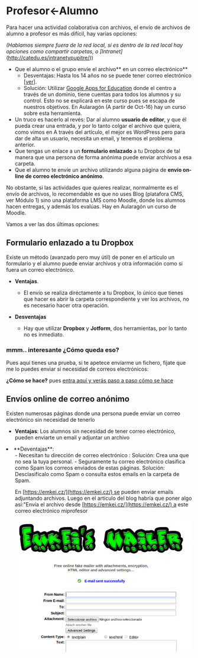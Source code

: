 
# Profesor&lt;-Alumno

Para hacer una actividad colaborativa con archivos, el envío de archivos de alumno a profesor es más difícil, hay varias opciones:

_(Hablamos siempre fuera de la red local, si es dentro de la red local hay opciones como compartir carpetas, o [Intranet]_(http://catedu.es/intranetypupitre/))

* Que el alumno o el grupo envíe el archivo** en un correo electrónico**
    - Desventajas: Hasta los 14 años no se puede tener correo electrónico [[ver](https://support.google.com/accounts/answer/1350409?hl=es)].
    - Solución: Utilizar [Google Apps for Education](https://www.google.com/edu/) donde el centro a través de un dominio, tiene cuentas para todos los alumnos y su control. Esto no se explicará en este curso pues se escapa de nuestros objetivos. En Aularagón (A partir de Oct-16) hay un curso sobre esta herramienta.
* Un truco es hacerlo al revés: Dar al alumno **usuario de editor**, y que él pueda crear una entrada, y por lo tanto colgar el archivo que quiera, como vimos en A través del artículo, el mejor es WordPress pero para dar de alta un usuario, necesita un email, y tenemos el problema anterior.
* Que tengas un enlace a un **formulario enlazado** a tu Dropbox de tal manera que una persona de forma anónima puede enviar archivos a esa carpeta.
* Que el alumno te envíe un archivo utilizando alguna página de **envío on-line de correo electrónico anónimo**.

No obstante, si las actividades que quieres realizar, normalmente es el envío de archivos, lo recomendable es que no uses Blog (platafora CMS, ver Módulo 1) sino una plataforma LMS como Moodle, donde los alumnos hacen entregas, y además los evalúas. Hay en Aularagón un curso de Moodle.

Vamos a ver las dos últimas opciones:

## Formulario enlazado a tu Dropbox

Existe un método (avanzado pero muy útil) de poner en el artículo un formulario y el alumno puede enviar archivos y otra información como si fuera un correo electrónico. 

* **Ventajas**. 
    - El envío se realiza diréctamente a tu Dropbox, lo único que tienes que hacer es abrir la carpeta correspondiente y ver los archivos, no es necesario hacer otra operación.


* **Desventajas**
    - Hay que utilizar **Dropbox** y **Jotform**, dos herramientas, por lo tanto no es inmediato.

### mmm.. interesante ¿Cómo queda eso?

Pues aquí tienes una prueba, si te apetece enviarme un fichero, fíjate que me lo puedes enviar si necesidad de correos electrónicos:


<div><script type="text/javascript" src="https://form.jotformeu.com/jsform/60812900800344"></script></div>


**¿Cómo se hace?** pues [entra aquí y verás paso a paso cómo se hace](http://javierquintana.ftp.catedu.es/TIC/TEMATICOS/Dropbox/recibir.html)

## Envíos online de correo anónimo

Existen numerosas páginas donde una persona puede enviar un correo electrónico sin necesidad de tenerlo

- **Ventajas**: Los alumnos sin necesidad de tener correo electrónico, pueden enviarte un email y adjuntar un archivo
<li>**Deventajas**:
<ul>
- Necesitan tu dirección de correo electrónico : Solución: Crea una que no sea la tuya personal.
- Seguramente tu correo electrónico clasifica como Spam los correos enviados de estas páginas. Solución: Desclasifícalo como Spam o consulta estos emails en la carpeta de Spam.

En [https://emkei.cz/](https://emkei.cz/) se pueden enviar emails adjuntando archivos. Luego en el artículo del blog habría que poner algo así:"Envía el archivo desde [https://emkei.cz/](https://emkei.cz/) a este correo electrónico miprofesor

![](img/Screenshot_16.png)


